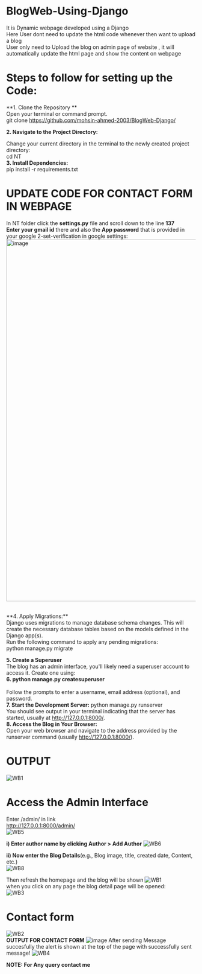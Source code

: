 # BlogWeb-Using-Django
It is Dynamic webpage developed using a Django <br>
Here User dont need to update the html code whenever then want to upload a blog<br>
User only need to Upload the blog on admin page of website , it will automatically update the html page and show the content on webpage<br>
# Steps to follow for setting up the Code:
**1. Clone the Repository **<br>
Open your terminal or command prompt.<br>
git clone https://github.com/mohsin-ahmed-2003/BlogWeb-Django/<br>

**2. Navigate to the Project Directory:** <br>

Change your current directory in the terminal to the newly created project directory:<br>
cd NT <br>
**3. Install Dependencies:** <br>
pip install -r requirements.txt <br>
# UPDATE CODE FOR CONTACT FORM IN WEBPAGE
In NT folder click the **settings.py** file and scroll down to the line **137** <br>
**Enter your gmail id** there and also the **App password** that is provided in your google 2-set-verification in google settings: <br>
<img width="960" alt="image" src="https://github.com/user-attachments/assets/278886b4-a14f-45a5-bcb8-5dcb8b95a55f" />

<br>
**4. Apply Migrations:** <br>
Django uses migrations to manage database schema changes. This will create the necessary database tables based on the models defined in the Django app(s).<br>
Run the following command to apply any pending migrations:<br>
python manage.py migrate<br>

**5. Create a Superuser** <br>
The blog has an admin interface, you'll likely need a superuser account to access it. Create one using: <br>
**6. python manage.py createsuperuser** <br>
<br>
Follow the prompts to enter a username, email address (optional), and password.<br>
**7. Start the Development Server:**
python manage.py runserver <br>
You should see output in your terminal indicating that the server has started, usually at http://127.0.0.1:8000/. <br>
**8. Access the Blog in Your Browser:** <br>
Open your web browser and navigate to the address provided by the runserver command (usually http://127.0.0.1:8000/).<br>
# OUTPUT
![WB1](https://github.com/user-attachments/assets/62d52c99-46ff-40e7-9b8e-1d68daafc2c7)
<br>
# Access the Admin Interface
Enter /admin/ in link <br>
http://127.0.0.1:8000/admin/<br>
![WB5](https://github.com/user-attachments/assets/b7e71f69-9671-4bd8-9607-07a880aa6b28)

**i) Enter author name by clicking Author > Add Author**
![WB6](https://github.com/user-attachments/assets/24d4ed28-d1a6-4bc4-8031-6054435b9fee)

**ii) Now enter the Blog Details**(e.g., Blog image, title, created date, Content, etc.)<br>
![WB8](https://github.com/user-attachments/assets/560b2dd5-ec7d-4c4e-a4fc-b32ee38896f8)

Then refresh the homepage and the blog will be shown
![WB1](https://github.com/user-attachments/assets/1199b0dd-4982-440f-a1e3-bf6b2c1c2ab8)
<br>
when you click on any page the blog detail page will be opened:
<br>
![WB3](https://github.com/user-attachments/assets/3757e806-b6c4-456b-a18e-80b951b050d3)
# Contact form
![WB2](https://github.com/user-attachments/assets/c462aab9-ecbd-4953-a266-abbf3978d8c6)
<br>
**OUTPUT FOR CONTACT FORM**
![image](https://github.com/user-attachments/assets/87b7c13e-bef4-42bd-afaa-6d8582a775d5)
After sending Message succesfully the alert is shown at the top of the page with successfully sent message!
![WB4](https://github.com/user-attachments/assets/aacd2ca2-4a51-43f0-ae24-244b7a48fb41)

**NOTE: For Any query contact me**
